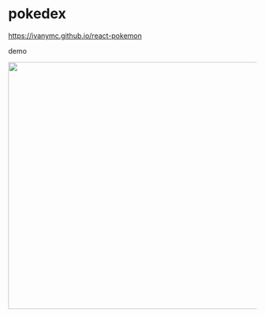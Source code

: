# pokedex

https://ivanymc.github.io/react-pokemon

demo

<img src="https://user-images.githubusercontent.com/64588529/193879686-7c137f2b-4f95-4efc-a19a-e2934c8b6d2a.gif" width="830" height="500" />

